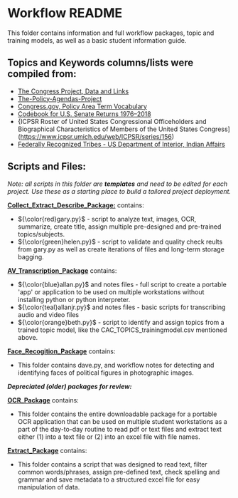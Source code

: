 # Workflow README

This folder contains information and full workflow packages, topic and training models, as well as a basic student information guide. 

## **Topics and Keywords** columns/lists were compiled from:  

* [The Congress Project, Data and Links](https://www.thecongressproject.com/data-and-links/#Important%20Legislation) 
* [The-Policy-Agendas-Project](https://liberalarts.utexas.edu/government/news/feature-archive/the-policy-agendas-project.html)
* [Congress.gov, Policy Area Term Vocabulary](https://www.congress.gov/browse/policyarea)
* [Codebook for U.S. Senate Returns 1976–2018](https://dataverse.harvard.edu/dataset.xhtml?persistentId=doi:10.7910/DVN/PEJ5QU)
* {ICPSR Roster of United States Congressional Officeholders and Biographical Characteristics of Members of the United States Congress](https://www.icpsr.umich.edu/web/ICPSR/series/156)
* [Federally Recognized Tribes - US Department of Interior, Indian Affairs](https://www.bia.gov/service/tribal-leaders-directory/federally-recognized-tribes)

## **Scripts and Files:**

*Note: all scripts in this folder are ***templates*** and need to be edited for each project. Use these as a starting place to build a tailored project deployment.* 

[**Collect_Extract_Describe_Package:**](https://github.com/prys0000/congressional-portal-project/tree/60a05a722da22408062d1dc12e3ea30630c4f913/workflows/Collect_Extract_Describe_Package) contains:
* ${\color{red}gary.py}$ - script to analyze text, images, OCR, summarize, create title, assign multiple pre-designed and pre-trained topics/subjects.
* ${\color{green}helen.py}$ - script to validate and quality check reults from gary.py as well as create iterations of files and long-term storage bagging.

[**AV_Transcription_Package**](https://github.com/prys0000/congressional-portal-project/tree/60a05a722da22408062d1dc12e3ea30630c4f913/workflows/AV_Transcriptions_Package) contains:

* ${\color{blue}allan.py}$ and notes files - full script to create a portable 'app' or application to be used on multiple workstations without installing python or python interpreter.
* ${\color{teal}allanjr.py}$ and notes files -  basic scripts for transcribing audio and video files
* ${\color{orange}beth.py}$ - script to identify and assign topics from a trained topic model, like the CAC_TOPICS_trainingmodel.csv mentioned above.

[**Face_Recogition_Package**](https://github.com/prys0000/congressional-portal-project/tree/60a05a722da22408062d1dc12e3ea30630c4f913/workflows/Face_Recognition_Package) contains:

* This folder contains dave.py, and workflow notes for detecting and identifying faces of political figures in photographic images. 

***Depreciated (older) packages for review:***

[**OCR_Package**](https://github.com/prys0000/congressional-portal-project/tree/60a05a722da22408062d1dc12e3ea30630c4f913/depreciated-packages/OCR_package) contains:

* This folder contains the entire downloadable package for a portable OCR application that can be used on multiple student workstations as a part of the day-to-day routine to read pdf or text files and extract text either (1) into a text file or (2) into an excel file with file names. 

[**Extract_Package**](https://github.com/prys0000/congressional-portal-project/tree/60a05a722da22408062d1dc12e3ea30630c4f913/depreciated-packages/Extract_Package) contains:

* This folder contains a script that was designed to read text, filter common words/phrases, assign pre-defined text, check spelling and grammar and save metadata to a structured excel file for easy manipulation of data.


